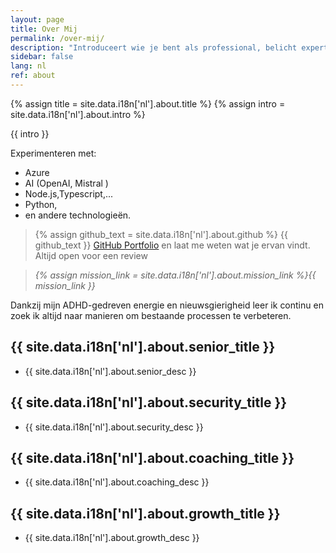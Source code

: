 ```yaml
---
layout: page
title: Over Mij
permalink: /over-mij/
description: "Introduceert wie je bent als professional, belicht expertise, passie en persoonlijke missie om vertrouwen en verbinding op te bouwen."
sidebar: false
lang: nl
ref: about
---
```


{% assign title = site.data.i18n['nl'].about.title %}
{% assign intro = site.data.i18n['nl'].about.intro %}

{{ intro }}

Experimenteren met:
- Azure
- AI (OpenAI, Mistral )
- Node.js,Typescript,... 
- Python, 
- en andere technologieën.

> {% assign github_text = site.data.i18n['nl'].about.github %} {{ github_text }} [GitHub Portfolio](https://github.com/) en laat me weten wat je ervan vindt. Altijd open voor een review

> *{% assign mission_link = site.data.i18n['nl'].about.mission_link %}{{ mission_link }}*

Dankzij mijn ADHD-gedreven energie en nieuwsgierigheid leer ik continu en zoek ik altijd naar manieren om bestaande processen te verbeteren.

## {{ site.data.i18n['nl'].about.senior_title }}

- {{ site.data.i18n['nl'].about.senior_desc }}

## {{ site.data.i18n['nl'].about.security_title }}

- {{ site.data.i18n['nl'].about.security_desc }}

## {{ site.data.i18n['nl'].about.coaching_title }}

- {{ site.data.i18n['nl'].about.coaching_desc }}
  
## {{ site.data.i18n['nl'].about.growth_title }}

- {{ site.data.i18n['nl'].about.growth_desc }}